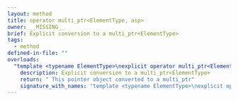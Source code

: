 ```yaml
---
layout: method
title: operator multi_ptr<ElementType, asp>
owner: __MISSING__
brief: Explicit conversion to a multi_ptr<ElementType>
tags:
  - method
defined-in-file: ""
overloads:
  "template <typename ElementType>\nexplicit operator multi_ptr<ElementType, asp>() const":
    description: Explicit conversion to a multi_ptr<ElementType>
    return: " This pointer object converted to a multi_ptr"
    signature_with_names: "template <typename ElementType>\nexplicit operator multi_ptr<ElementType, asp>() const"
---
```

